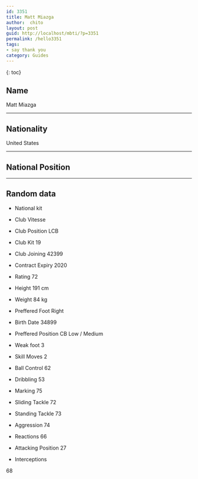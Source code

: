 ```yaml
---
id: 3351
title: Matt Miazga
author:  chito 
layout: post
guid: http://localhost/mbti/?p=3351
permalink: /hello3351
tags:
- say thank you
category: Guides
---
```



{: toc}


## Name  
Matt Miazga 

* * *

## Nationality  
United States 

* * *

## National Position 

* * *

## Random data 

  * National kit 
  * Club 
Vitesse 

  * Club Position 
LCB 

  * Club Kit 
19 

  * Club Joining 
42399 

  * Contract Expiry 
2020 

  * Rating 
72 

  * Height 
191 cm 

  * Weight 
84 kg 

  * Preffered Foot 
Right 

  * Birth Date 
34899 

  * Preffered Position 
CB Low / Medium 

  * Weak foot 
3 

  * Skill Moves 
2 

  * Ball Control 
62 

  * Dribbling 
53 

  * Marking 
75 

  * Sliding Tackle 
72 

  * Standing Tackle 
73 

  * Aggression 
74 

  * Reactions 
66 

  * Attacking Position 
27 

  * Interceptions 

68</ul>